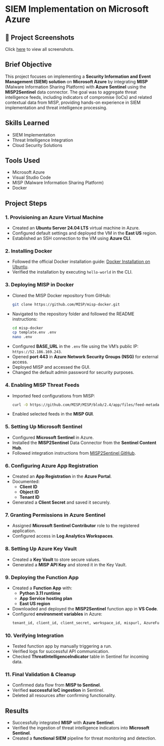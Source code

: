 # SIEM Implementation on Microsoft Azure

## 📸 Project Screenshots
Click [here](https://github.com/Travis-N-W/Active-Directory/tree/main/screenshots) to view all screenshots.

## Brief Objective
This project focuses on implementing a **Security Information and Event Management (SIEM) solution** on **Microsoft Azure** by integrating **MISP** (Malware Information Sharing Platform) with **Azure Sentinel** using the **MISP2Sentinel** data connector. The goal was to aggregate threat intelligence feeds, including indicators of compromise (IoCs) and related contextual data from MISP, providing hands-on experience in SIEM implementation and threat intelligence processing.

## Skills Learned
- SIEM Implementation
- Threat Intelligence Integration
- Cloud Security Solutions

## Tools Used
- Microsoft Azure
- Visual Studio Code
- MISP (Malware Information Sharing Platform)
- Docker

## Project Steps

### 1. **Provisioning an Azure Virtual Machine**
- Created an **Ubuntu Server 24.04 LTS** virtual machine in Azure.
- Configured default settings and deployed the VM in the **East US** region.
- Established an SSH connection to the VM using **Azure CLI**.

### 2. **Installing Docker**
- Followed the official Docker installation guide: [Docker Installation on Ubuntu](https://docs.docker.com/engine/install/ubuntu/).
- Verified the installation by executing `hello-world` in the CLI.

### 3. **Deploying MISP in Docker**
- Cloned the MISP Docker repository from GitHub:
  ```bash
  git clone https://github.com/MISP/misp-docker.git
  ```
- Navigated to the repository folder and followed the README instructions:
  ```bash
  cd misp-docker
  cp template.env .env
  nano .env
  ```
- Configured **BASE_URL** in the `.env` file using the VM’s public IP: `https://52.186.169.243`.
- Opened **port 443** in **Azure Network Security Groups (NSG)** for external access.
- Deployed MISP and accessed the GUI.
- Changed the default admin password for security purposes.

### 4. **Enabling MISP Threat Feeds**
- Imported feed configurations from MISP:
  ```bash
  curl -O https://github.com/MISP/MISP/blob/2.4/app/files/feed-metadata/defaults.json
  ```
- Enabled selected feeds in the **MISP GUI**.

### 5. **Setting Up Microsoft Sentinel**
- Configured **Microsoft Sentinel** in Azure.
- Installed the **MISP2Sentinel** Data Connector from the **Sentinel Content Hub**.
- Followed integration instructions from [MISP2Sentinel GitHub](https://github.com/cudeso/misp2sentinel).

### 6. **Configuring Azure App Registration**
- Created an **App Registration** in the **Azure Portal**.
- Documented:
  - **Client ID**
  - **Object ID**
  - **Tenant ID**
- Generated a **Client Secret** and saved it securely.

### 7. **Granting Permissions in Azure Sentinel**
- Assigned **Microsoft Sentinel Contributor** role to the registered application.
- Configured access in **Log Analytics Workspaces**.

### 8. **Setting Up Azure Key Vault**
- Created a **Key Vault** to store secure values.
- Generated a **MISP API Key** and stored it in the Key Vault.

### 9. **Deploying the Function App**
- Created a **Function App** with:
  - **Python 3.11 runtime**
  - **App Service hosting plan**
  - **East US region**
- Downloaded and deployed the **MISP2Sentinel** function app in **VS Code**.
- Configured **environment variables** in Azure:
  ```bash
  tenant_id, client_id, client_secret, workspace_id, mispurl, AzureFunctionsJobHost_functionTimeout
  ```

### 10. **Verifying Integration**
- Tested function app by manually triggering a run.
- Verified logs for successful API communication.
- Checked **ThreatIntelligenceIndicator** table in Sentinel for incoming data.

### 11. **Final Validation & Cleanup**
- Confirmed data flow from **MISP to Sentinel**.
- Verified **successful IoC ingestion** in Sentinel.
- Deleted all resources after confirming functionality.

## Results
- Successfully integrated **MISP** with **Azure Sentinel**.
- Verified the ingestion of threat intelligence indicators into **Microsoft Sentinel**.
- Created a **functional SIEM** pipeline for threat monitoring and detection.



